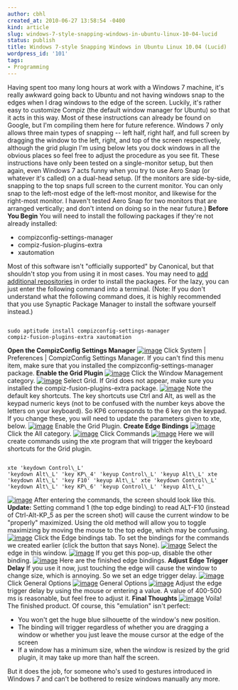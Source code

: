 ```yaml
---
author: cbhl
created_at: 2010-06-27 13:58:54 -0400
kind: article
slug: windows-7-style-snapping-windows-in-ubuntu-linux-10-04-lucid
status: publish
title: Windows 7-style Snapping Windows in Ubuntu Linux 10.04 (Lucid)
wordpress_id: '101'
tags:
- Programming
---
```


Having spent too many long hours at work with a Windows 7 machine, it's
really awkward going back to Ubuntu and not having windows snap to the
edges when I drag windows to the edge of the screen. Luckily, it's
rather easy to customize Compiz (the default window manager for Ubuntu)
so that it acts in this way. Most of these instructions can already be
found on Google, but I'm compiling them here for future reference.
Windows 7 only allows three main types of snapping -- left half, right
half, and full screen by dragging the window to the left, right, and top
of the screen respectively, although the grid plugin I'm using below
lets you dock windows in all the obvious places so feel free to adjust
the procedure as you see fit. These instructions have only been tested
on a single-monitor setup, but then again, even Windows 7 acts funny
when you try to use Aero Snap (or whatever it's called) on a dual-head
setup. (If the monitors are side-by-side, snapping to the top snaps full
screen to the current monitor. You can only snap to the left-most edge
of the left-most monitor, and likewise for the right-most monitor. I
haven't tested Aero Snap for two monitors that are arranged vertically;
and don't intend on doing so in the near future.) **Before You Begin**
You will need to install the following packages if they're not already
installed:
-   compizconfig-settings-manager
-   compiz-fusion-plugins-extra
-   xautomation

Most of this software isn't "officially supported" by Canonical, but
that shouldn't stop you from using it in most cases. You may need to
[add additional
repositories](https://help.ubuntu.com/community/Repositories/Ubuntu) in
order to install the packages. For the lazy, you can just enter the
following command into a terminal. (Note: If you don't understand what
the following command does, it is highly recommended that you use
Synaptic Package Manager to install the software yourself instead.)

<pre><code class="language-bash">
sudo aptitude install compizconfig-settings-manager
compiz-fusion-plugins-extra xautomation
</code></pre>
 **Open the CompizConfig
Settings Manager**
[![image](//images.michael-chang.ca/blog/wp-content/uploads/2010/06/Screenshot-300x110.png "Click System | Preferences | CompizConfig Settings Manager")](//images.michael-chang.ca/blog/wp-content/uploads/2010/06/Screenshot.png)
Click System | Preferences | CompizConfig Settings Manager. If you can't
find this menu item, make sure that you installed the
compizconfig-settings-manager package. **Enable the Grid Plugin**
[![image](//images.michael-chang.ca/blog/wp-content/uploads/2010/06/Screenshot-2-300x191.png "Click the Window Management category")](//images.michael-chang.ca/blog/wp-content/uploads/2010/06/Screenshot-2.png)
Click the Window Management category.
[![image](//images.michael-chang.ca/blog/wp-content/uploads/2010/06/Screenshot-4-300x55.png "Select Grid")](//images.michael-chang.ca/blog/wp-content/uploads/2010/06/Screenshot-4.png)
Select Grid. If Grid does not appear, make sure you installed the
compiz-fusion-plugins-extra package.
[![image](//images.michael-chang.ca/blog/wp-content/uploads/2010/06/Screenshot-5-300x186.png "Note default key shortcuts (e.g Ctrl+Alt+KP6)")](//images.michael-chang.ca/blog/wp-content/uploads/2010/06/Screenshot-5.png)
Note the default key shortcuts. The key shortcuts use Ctrl and Alt, as
well as the keypad numeric keys (not to be confused with the number keys
above the letters on your keyboard). So KP6 corresponds to the 6 key on
the keypad. If you change these, you will need to update the parameters
given to xte, below.
[![image](//images.michael-chang.ca/blog/wp-content/uploads/2010/06/Screenshot-6.png "Enable the Grid Plugin")](//images.michael-chang.ca/blog/wp-content/uploads/2010/06/Screenshot-6.png)
Enable the Grid Plugin. **Create Edge Bindings**
[![image](//images.michael-chang.ca/blog/wp-content/uploads/2010/06/Screenshot-71-300x59.png "Click the All category")](//images.michael-chang.ca/blog/wp-content/uploads/2010/06/Screenshot-71.png)
Click the All category.
[![image](//images.michael-chang.ca/blog/wp-content/uploads/2010/06/Screenshot-8-300x76.png "Click Commands")](//images.michael-chang.ca/blog/wp-content/uploads/2010/06/Screenshot-8.png)
Click Commands
[![image](//images.michael-chang.ca/blog/wp-content/uploads/2010/06/Screenshot-11-300x147.png "Here we will create commands using the xte program that will trigger the keyboard shortcuts for the Grid plugin")](//images.michael-chang.ca/blog/wp-content/uploads/2010/06/Screenshot-11.png)
Here we will create commands using the xte program that will trigger the
keyboard shortcuts for the Grid plugin. 
<pre><code class="language-bash">
xte 'keydown Control\_L'
'keydown Alt\_L' 'key KP\_4' 'keyup Control\_L' 'keyup Alt\_L' xte
'keydown Alt\_L' 'key F10' 'keyup Alt\_L' xte 'keydown Control\_L'
'keydown Alt\_L' 'key KP\_6' 'keyup Control\_L' 'keyup Alt\_L'
</code></pre>

[![image](//images.michael-chang.ca/blog/wp-content/uploads/2010/06/Screenshot-12c-300x175.png "After Entering the Commands")](//images.michael-chang.ca/blog/wp-content/uploads/2010/06/Screenshot-12c.png)
After entering the commands, the screen should look like this.
**Update:** Setting command 1 (the top edge binding) to read ALT-F10
(instead of Ctrl-Alt-KP\_5 as per the screen shot) will cause the
current window to be "properly" maximized. Using the old method will
allow you to toggle maximizing by moving the mouse to the top edge,
which may be confusing.
[![image](//images.michael-chang.ca/blog/wp-content/uploads/2010/06/Screenshot-13-300x170.png "Click the Edge bindings tab")](//images.michael-chang.ca/blog/wp-content/uploads/2010/06/Screenshot-13.png)
Click the Edge bindings tab. To set the bindings for the commands we
created earlier (click the button that says None).
[![image](//images.michael-chang.ca/blog/wp-content/uploads/2010/06/Screenshot-15.png "Select the edge in this window")](//images.michael-chang.ca/blog/wp-content/uploads/2010/06/Screenshot-15.png)
Select the edge in this window.
[![image](//images.michael-chang.ca/blog/wp-content/uploads/2010/06/Screenshot-16-300x85.png "If you get this pop-up, disable the other binding")](//images.michael-chang.ca/blog/wp-content/uploads/2010/06/Screenshot-16.png)
If you get this pop-up, disable the other binding.
[![image](//images.michael-chang.ca/blog/wp-content/uploads/2010/06/Screenshot-21.png "Finished edge bindings")](//images.michael-chang.ca/blog/wp-content/uploads/2010/06/Screenshot-21.png)
Here are the finished edge bindings. **Adjust Edge Trigger Delay** If
you use it now, just touching the edge will cause the window to change
size, which is annoying. So we set an edge trigger delay.
[![image](//images.michael-chang.ca/blog/wp-content/uploads/2010/06/Screenshot-22-300x58.png "Click General Options")](//images.michael-chang.ca/blog/wp-content/uploads/2010/06/Screenshot-22.png)
Click General Options
[![image](//images.michael-chang.ca/blog/wp-content/uploads/2010/06/Screenshot-23-300x233.png "General Options")](//images.michael-chang.ca/blog/wp-content/uploads/2010/06/Screenshot-23.png)
General Options
[![image](//images.michael-chang.ca/blog/wp-content/uploads/2010/06/Screenshot-24.png "Adjust the edge trigger delay")](//images.michael-chang.ca/blog/wp-content/uploads/2010/06/Screenshot-24.png)
Adjust the edge trigger delay by using the mouse or entering a value. A
value of 400-500 ms is reasonable, but feel free to adjust it. **Final
Thoughts**
[![image](//images.michael-chang.ca/blog/wp-content/uploads/2010/06/Screenshot-25.png "Voila")](//images.michael-chang.ca/blog/wp-content/uploads/2010/06/Screenshot-25.png)
Voila! The finished product. Of course, this "emulation" isn't perfect:
-   You won't get the huge blue silhouette of the window's new position.
-   The binding will trigger regardless of whether you are dragging a
    window or whether you just leave the mouse cursor at the edge of the
    screen
-   If a window has a minimum size, when the window is resized by the
    grid plugin, it may take up more than half the screen.

But it does the job, for someone who's used to gestures introduced in
Windows 7 and can't be bothered to resize windows manually any more.
